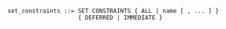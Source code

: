 ```output.ebnf
set_constraints ::= SET CONSTRAINTS { ALL | name [ , ... ] } 
                    { DEFERRED | IMMEDIATE }
```
